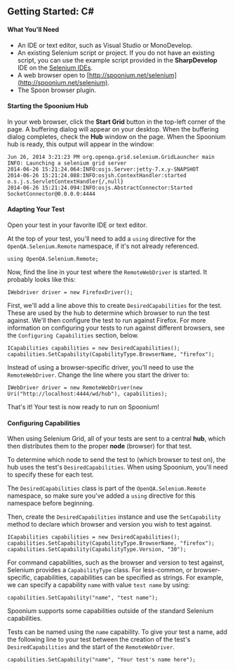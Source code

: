 ## Getting Started: C# 

#### What You'll Need

- An IDE or text editor, such as Visual Studio or MonoDevelop.
- An existing Selenium script or project. If you do not have an existing script, you can use the example script provided in the **SharpDevelop** IDE on the [Selenium IDEs](http://spoonium.net/ides). 
- A web browser open to [http://spoonium.net/selenium](http://spoonium.net/selenium).
- The Spoon browser plugin. 

#### Starting the Spoonium Hub

In your web browser, click the **Start Grid** button in the top-left corner of the page. A buffering dialog will appear on your desktop. When the buffering dialog completes, check the **Hub** window on the page. When the Spoonium hub is ready, this output will appear in the window: 

	Jun 26, 2014 3:21:23 PM org.openqa.grid.selenium.GridLauncher main
	INFO: Launching a selenium grid server
	2014-06-26 15:21:24.064:INFO:osjs.Server:jetty-7.x.y-SNAPSHOT
	2014-06-26 15:21:24.088:INFO:osjsh.ContextHandler:started o.s.j.s.ServletContextHandler{/,null}
	2014-06-26 15:21:24.094:INFO:osjs.AbstractConnector:Started SocketConnector@0.0.0.0:4444

#### Adapting Your Test

Open your test in your favorite IDE or text editor. 

At the top of your test, you'll need to add a `using` directive for the `OpenQA.Selenium.Remote` namespace, if it's not already referenced. 

	using OpenQA.Selenium.Remote;

Now, find the line in your test where the `RemoteWebDriver` is started. It probably looks like this: 

	IWebdriver driver = new FirefoxDriver();

First, we'll add a line above this to create `DesiredCapabilities` for the test. These are used by the hub to determine which browser to run the test against. We'll then configure the test to run against Firefox. For more information on configuring your tests to run against different browsers, see the `Configuring Capabilities` section, below. 

	ICapabilities capabilities = new DesiredCapabilities();
	capabilities.SetCapability(CapabilityType.BrowserName, "firefox");

Instead of using a browser-specific driver, you'll need to use the `RemoteWebDriver`. Change the line where you start the driver to: 

	IWebDriver driver = new RemoteWebDriver(new Uri("http://localhost:4444/wd/hub"), capabilities);

That's it! Your test is now ready to run on Spoonium!

#### Configuring Capabilities

When using Selenium Grid, all of your tests are sent to a central **hub**, which then distributes them to the proper **node** (browser) for that test. 

To determine which node to send the test to (which browser to test on), the hub uses the test's `DesiredCapabilities`. When using Spoonium, you'll need to specify these for each test. 

The `DesiredCapabilities` class is part of the `OpenQA.Selenium.Remote` namespace, so make sure you've added a `using` directive for this namespace before beginning. 

Then, create the `DesiredCapabilities` instance and use the `SetCapability` method to declare which browser and version you wish to test against. 

	ICapabilities capabilities = new DesiredCapabilities();
	capabilities.SetCapability(CapabilityType.BrowserName, "firefox");
	capabilities.SetCapability(CapabilityType.Version, "30");

For command capabilities, such as the browser and version to test against, Selenium provides a `CapabilityType` class.  For less-common, or browser-specific, capabilities, capabilities can be specified as strings. For example, we can specify a capability `name` with value `test name` by using: 

	capabilities.SetCapability("name", "test name");

Spoonium supports some capabilities outside of the standard Selenium capabilities. 

Tests can be named using the `name` capability. To give your test a name, add the following line to your test between the creation of the test's `DesiredCapabilities` and the start of the `RemoteWebDriver`. 

	capabilities.SetCapability("name", "Your test's name here");